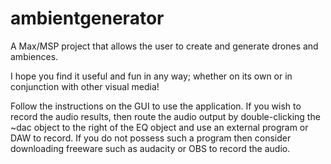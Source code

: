 # ambientgenerator
A Max/MSP project that allows the user to create and generate drones and ambiences.


I hope you find it useful and fun in any way; whether on its own or in conjunction with other visual media!

Follow the instructions on the GUI to use the application. If you wish to record the audio results, then route the audio output by double-clicking the ~dac object to the right of the EQ object and use an external program or DAW to record. If you do not possess such a program then consider downloading freeware such as audacity or OBS to record the audio. 
